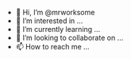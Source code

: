 - 👋 Hi, I’m @mrworksome
- 👀 I’m interested in ...
- 🌱 I’m currently learning ...
- 💞️ I’m looking to collaborate on ...
- 📫 How to reach me ...

<!---
mrworksome/mrworksome is a ✨ special ✨ repository because its `README.md` (this file) appears on your GitHub profile.
You can click the Preview link to take a look at your changes.
--->
